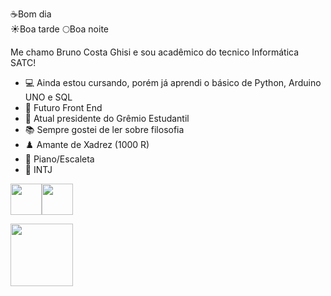 ☕Bom dia  
☀️Boa tarde
🌕Boa noite

Me chamo Bruno Costa Ghisi e sou acadêmico do tecnico Informática SATC!

- 💻 Ainda estou cursando, porém já aprendi o básico de Python, Arduino UNO e SQL
- 📝 Futuro Front End
- 🦊 Atual presidente do Grêmio Estudantil
- 📚 Sempre gostei de ler sobre filosofia
- ♟️ Amante de Xadrez (1000 R)
- 🎹 Piano/Escaleta
- 🧠 INTJ

<img src="https://cdn.jsdelivr.net/gh/devicons/devicon/icons/python/python-original.svg" width = "50cm" /><img src="https://cdn.jsdelivr.net/gh/devicons/devicon/icons/arduino/arduino-original.svg" width = "50cm" />
  
<img src="https://media.tenor.com/2wQ0Lj2L4dsAAAAd/d20-dnd.gif" width="100"/>
          
 
